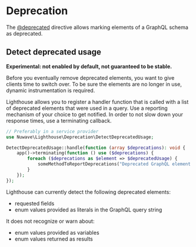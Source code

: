 # Deprecation

The [@deprecated](../api-reference/directives.md#deprecated) directive allows marking elements
of a GraphQL schema as deprecated.

## Detect deprecated usage

**Experimental: not enabled by default, not guaranteed to be stable.**

Before you eventually remove deprecated elements, you want to give clients time to switch over.
To be sure the elements are no longer in use, dynamic instrumentation is required.

Lighthouse allows you to register a handler function that is called with a list of deprecated
elements that were used in a query. Use a reporting mechanism of your choice to get notified.
In order to not slow down your response times, use a terminating callback.

```php
// Preferably in a service provider
use Nuwave\Lighthouse\Deprecation\DetectDeprecatedUsage;

DetectDeprecatedUsage::handle(function (array $deprecations): void {
    app()->terminating(function () use ($deprecations) {
        foreach ($deprecations as $element => $deprecatedUsage) {
            someMethodToReportDeprecations("Deprecated GraphQL element {$element} used {$deprecatedUsage->count} times. {$deprecatedUsage->reason}");
        }
    });
});
```

Lighthouse can currently detect the following deprecated elements:

- requested fields
- enum values provided as literals in the GraphQL query string

It does not recognize or warn about:

- enum values provided as variables
- enum values returned as results
